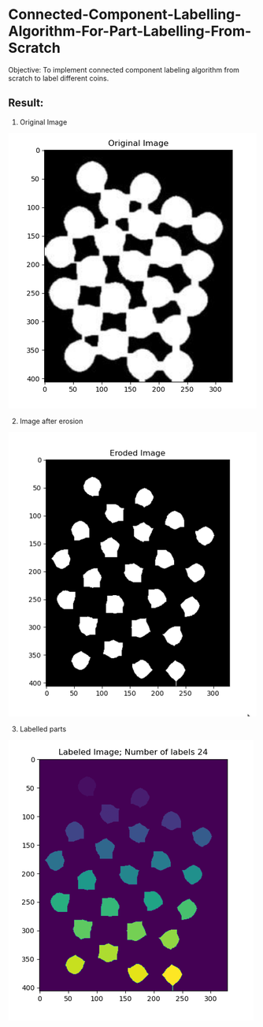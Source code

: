 # Connected-Component-Labelling-Algorithm-For-Part-Labelling-From-Scratch
Objective: To implement connected component labeling algorithm from scratch to label different coins.

## Result:

1. Original Image

![](git_extras/ss1.png)

2. Image after erosion

![](git_extras/ss2.png)

3. Labelled parts

![](git_extras/ss3.png)
